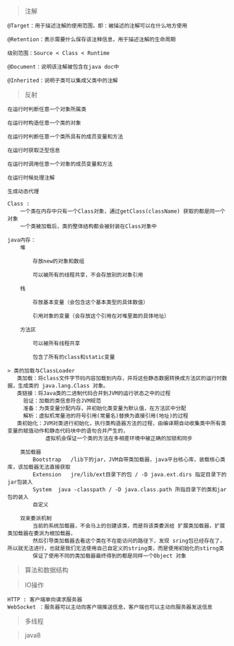 > 注解

    @Target：用于描述注解的使用范围，即：被描述的注解可以在什么地方使用
    
    @Retention：表示需要什么保存该注释信息，用于描述注解的生命周期
    
    级别范围：Source < Class < Runtime
    
    @Document：说明该注解被包含在java doc中
    
    @Inherited：说明子类可以集成父类中的注解
    
> 反射

    在运行时判断任意一个对象所属类
    
    在运行时构造任意一个类的对象
    
    在运行时判断任意一个类所具有的成员变量和方法
    
    在运行时获取泛型信息
    
    在运行时调用任意一个对象的成员变量和方法
    
    在运行时候处理注解
    
    生成动态代理
    
    Class :
        一个类在内存中只有一个Class对象，通过getClass(className) 获取的都是同一个对象
        一个类被加载后，类的整体结构都会被封装在Class对象中
        
    java内存：
        堆
        
            存放new的对象和数组
            
            可以被所有的线程共享，不会存放别的对象引用
        
        栈
        
            存放基本变量（会包含这个基本类型的具体数值）
            
            引用对象的变量（会存放这个引用在对堆里面的具体地址）
        
        方法区
        
            可以被所有线程共享
            
            包含了所有的class和static变量
            
    > 类的加载与ClassLoader
       类加载：将class文件字节码内容加载到内存，并将这些静态数据转换成方法区的运行时数据，生成类的 java.lang.Class 对象。
       类链接：将Java类的二进制代码合并到JVM的运行状态之中的过程
         验证：加载的类信息符合JVM规范
         准备：为类变量分配内存，并初始化类变量为默认值，在方法区中分配
         解析：虚拟机常量池的符号引用(常量名)替换为直接引用(地址)的过程
       类初始化：JVM对类进行初始化，执行类构造器方法的过程，由编译期自动收集类中所有类变量的赋值动作和静态代码块中的语句合并产生的，
                虚拟机会保证一个类的方法在多相差环境中被正确的加锁和同步
                
        类加载器
            Bootstrap   /lib下的jar，JVM自带类加载器，java平台核心库，装载核心类库，该加载器无法直接获取
            Extension   jre/lib/ext目录下的包 / -D java.ext.dirs 指定目录下的jar包装入 
            System  java -classpath / -D java.class.path 所指目录下的类和jar包的装入
            自定义
        
        双亲委派机制
            当前的系统加载器，不会马上的创建该类，而是将该类委派给 扩展类加载器，扩展类加载器在委派为根加载器，
            然后引导类加载器去看这个类在不在能访问的路径下，发现 sring包已经存在了，所以就无法进行，也就是我们无法使用自己自定义的string类，而是使用初始化的stirng类
            保证了使用不同的类加载器最终得到的都是同样一个Object 对象
    
> 算法和数据结构

> IO操作

    HTTP : 客户端单向请求服务器
    WebSocket ：服务器可以主动向客户端推送信息，客户端也可以主动向服务器发送信息 

> 多线程

> java8

